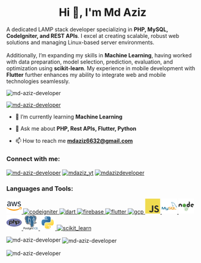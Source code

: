 <h1 align="center">Hi 👋, I'm <strong>Md Aziz</strong></h1>
<p>A dedicated LAMP stack developer specializing in <strong>PHP, MySQL, CodeIgniter, and REST APIs</strong>. I excel at creating scalable, robust web solutions and managing Linux-based server environments.
<br><br>
Additionally, I’m expanding my skills in <strong>Machine Learning</strong>, having worked with data preparation, model selection, prediction, evaluation, and optimization using <strong>scikit-learn</strong>. My experience in mobile development with <strong>Flutter</strong> further enhances my ability to integrate web and mobile technologies seamlessly.</p>
<p align="left"> <img src="https://komarev.com/ghpvc/?username=md-aziz-developer&label=Profile%20views&color=0e75b6&style=flat" alt="md-aziz-developer" /> </p>

<p align="left"> <a href="https://github.com/ryo-ma/github-profile-trophy"><img src="https://github-profile-trophy.vercel.app/?username=md-aziz-developer" alt="md-aziz-developer" /></a> </p>

- 🌱 I’m currently learning **Machine Learning**

- 💬 Ask me about **PHP, Rest APIs, Flutter, Python**

- 📫 How to reach me **mdaziz6632@gmail.com**

<h3 align="left">Connect with me:</h3>
<p align="left">
<a href="https://linkedin.com/in/md-aziz-developer" target="blank"><img align="center" src="https://raw.githubusercontent.com/rahuldkjain/github-profile-readme-generator/master/src/images/icons/Social/linked-in-alt.svg" alt="md-aziz-developer" height="30" width="40" /></a>
<a href="https://instagram.com/mdaziz_yt" target="blank"><img align="center" src="https://raw.githubusercontent.com/rahuldkjain/github-profile-readme-generator/master/src/images/icons/Social/instagram.svg" alt="mdaziz_yt" height="30" width="40" /></a>
<a href="https://www.hackerrank.com/mdazizdeveloper" target="blank"><img align="center" src="https://raw.githubusercontent.com/rahuldkjain/github-profile-readme-generator/master/src/images/icons/Social/hackerrank.svg" alt="mdazizdeveloper" height="30" width="40" /></a>
</p>

<h3 align="left">Languages and Tools:</h3>
<p align="left"> <a href="https://aws.amazon.com" target="_blank" rel="noreferrer"> <img src="https://raw.githubusercontent.com/devicons/devicon/master/icons/amazonwebservices/amazonwebservices-original-wordmark.svg" alt="aws" width="40" height="40"/> </a> <a href="https://codeigniter.com" target="_blank" rel="noreferrer"> <img src="https://cdn.worldvectorlogo.com/logos/codeigniter.svg" alt="codeigniter" width="40" height="40"/> </a> <a href="https://dart.dev" target="_blank" rel="noreferrer"> <img src="https://www.vectorlogo.zone/logos/dartlang/dartlang-icon.svg" alt="dart" width="40" height="40"/> </a> <a href="https://firebase.google.com/" target="_blank" rel="noreferrer"> <img src="https://www.vectorlogo.zone/logos/firebase/firebase-icon.svg" alt="firebase" width="40" height="40"/> </a> <a href="https://flutter.dev" target="_blank" rel="noreferrer"> <img src="https://www.vectorlogo.zone/logos/flutterio/flutterio-icon.svg" alt="flutter" width="40" height="40"/> </a> <a href="https://cloud.google.com" target="_blank" rel="noreferrer"> <img src="https://www.vectorlogo.zone/logos/google_cloud/google_cloud-icon.svg" alt="gcp" width="40" height="40"/> </a> <a href="https://developer.mozilla.org/en-US/docs/Web/JavaScript" target="_blank" rel="noreferrer"> <img src="https://raw.githubusercontent.com/devicons/devicon/master/icons/javascript/javascript-original.svg" alt="javascript" width="40" height="40"/> </a> <a href="https://www.mysql.com/" target="_blank" rel="noreferrer"> <img src="https://raw.githubusercontent.com/devicons/devicon/master/icons/mysql/mysql-original-wordmark.svg" alt="mysql" width="40" height="40"/> </a> <a href="https://nodejs.org" target="_blank" rel="noreferrer"> <img src="https://raw.githubusercontent.com/devicons/devicon/master/icons/nodejs/nodejs-original-wordmark.svg" alt="nodejs" width="40" height="40"/> </a> <a href="https://www.php.net" target="_blank" rel="noreferrer"> <img src="https://raw.githubusercontent.com/devicons/devicon/master/icons/php/php-original.svg" alt="php" width="40" height="40"/> </a> <a href="https://www.postgresql.org" target="_blank" rel="noreferrer"> <img src="https://raw.githubusercontent.com/devicons/devicon/master/icons/postgresql/postgresql-original-wordmark.svg" alt="postgresql" width="40" height="40"/> </a> <a href="https://www.python.org" target="_blank" rel="noreferrer"> <img src="https://raw.githubusercontent.com/devicons/devicon/master/icons/python/python-original.svg" alt="python" width="40" height="40"/> </a> <a href="https://scikit-learn.org/" target="_blank" rel="noreferrer"> <img src="https://upload.wikimedia.org/wikipedia/commons/0/05/Scikit_learn_logo_small.svg" alt="scikit_learn" width="40" height="40"/> </a> </p>

<p><img align="left" src="https://github-readme-stats.vercel.app/api/top-langs?username=Md-Aziz-Developer&show_icons=true&locale=en&layout=compact" alt="md-aziz-developer" /></p>

<p>&nbsp;<img align="center" src="https://github-readme-stats.vercel.app/api?username=Md-Aziz-Developer&show_icons=true&locale=en" alt="md-aziz-developer" /></p>

<p><img align="center" src="https://github-readme-streak-stats.herokuapp.com/?user=Md-Aziz-Developer&" alt="md-aziz-developer" /></p>
